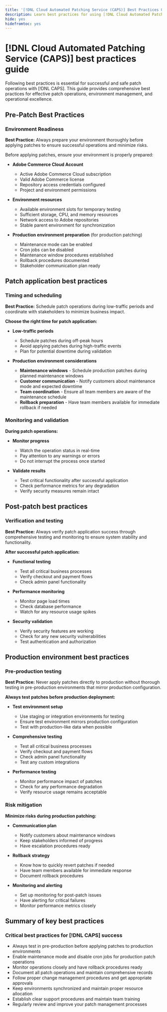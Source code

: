 ```yaml
---
title: '[!DNL Cloud Automated Patching Service (CAPS)] Best Practices Guide'
description: Learn best practices for using [!DNL Cloud Automated Patching Service (CAPS)] effectively and safely
hide: yes
hidefromtoc: yes
---
```

# [!DNL Cloud Automated Patching Service (CAPS)] best practices guide

Following best practices is essential for successful and safe patch operations with [!DNL CAPS]. This guide provides comprehensive best practices for effective patch operations, environment management, and operational excellence.

## Pre-Patch Best Practices

### Environment Readiness

**Best Practice:** Always prepare your environment thoroughly before applying patches to ensure successful operations and minimize risks.

Before applying patches, ensure your environment is properly prepared:

* **Adobe Commerce Cloud Account**
  * Active Adobe Commerce Cloud subscription
  * Valid Adobe Commerce license
  * Repository access credentials configured
  * Project and environment permissions

* **Environment resources**
  * Available environment slots for temporary testing
  * Sufficient storage, CPU, and memory resources
  * Network access to Adobe repositories
  * Stable parent environment for synchronization

* **Production environment preparation** (for production patching)
  * Maintenance mode can be enabled
  * Cron jobs can be disabled
  * Maintenance window procedures established
  * Rollback procedures documented
  * Stakeholder communication plan ready

## Patch application best practices

### Timing and scheduling

**Best Practice:** Schedule patch operations during low-traffic periods and coordinate with stakeholders to minimize business impact.

**Choose the right time for patch application:**

* **Low-traffic periods**
  * Schedule patches during off-peak hours
  * Avoid applying patches during high-traffic events
  * Plan for potential downtime during validation

* **Production environment considerations**
  * **Maintenance windows** - Schedule production patches during planned maintenance windows
  * **Customer communication** - Notify customers about maintenance mode and expected downtime
  * **Team coordination** - Ensure all team members are aware of the maintenance schedule
  * **Rollback preparation** - Have team members available for immediate rollback if needed

### Monitoring and validation

**During patch operations:**

* **Monitor progress**
  * Watch the operation status in real-time
  * Pay attention to any warnings or errors
  * Do not interrupt the process once started

* **Validate results**
  * Test critical functionality after successful application
  * Check performance metrics for any degradation
  * Verify security measures remain intact

## Post-patch best practices

### Verification and testing

**Best Practice:** Always verify patch application success through comprehensive testing and monitoring to ensure system stability and functionality.

**After successful patch application:**

* **Functional testing**
  * Test all critical business processes
  * Verify checkout and payment flows
  * Check admin panel functionality

* **Performance monitoring**
  * Monitor page load times
  * Check database performance
  * Watch for any resource usage spikes

* **Security validation**
  * Verify security features are working
  * Check for any new security vulnerabilities
  * Test authentication and authorization

## Production environment best practices

### Pre-production testing

**Best Practice:** Never apply patches directly to production without thorough testing in pre-production environments that mirror production configuration.

**Always test patches before production deployment:**

* **Test environment setup**
  * Use staging or integration environments for testing
  * Ensure test environment mirrors production configuration
  * Test with production-like data when possible

* **Comprehensive testing**
  * Test all critical business processes
  * Verify checkout and payment flows
  * Check admin panel functionality
  * Test any custom integrations

* **Performance testing**
  * Monitor performance impact of patches
  * Check for any performance degradation
  * Verify resource usage remains acceptable

### Risk mitigation

**Minimize risks during production patching:**

* **Communication plan**
  * Notify customers about maintenance windows
  * Keep stakeholders informed of progress
  * Have escalation procedures ready

* **Rollback strategy**
  * Know how to quickly revert patches if needed
  * Have team members available for immediate response
  * Document rollback procedures

* **Monitoring and alerting**
  * Set up monitoring for post-patch issues
  * Have alerting for critical failures
  * Monitor performance metrics closely

## Summary of key best practices

### Critical best practices for [!DNL CAPS] success

* Always test in pre-production before applying patches to production environments
* Enable maintenance mode and disable cron jobs for production patch operations
* Monitor operations closely and have rollback procedures ready
* Document all patch operations and maintain comprehensive records
* Follow proper change management procedures and get appropriate approvals
* Keep environments synchronized and maintain proper resource allocation
* Establish clear support procedures and maintain team training
* Regularly review and improve your patch management processes
